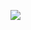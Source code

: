 **![](https://lh7-us.googleusercontent.com/YMkxegSgu7cCYK673KFMkSta-m6mBrqW1_YD5-k6i-0VJZ5hripX7KJRTtrqQinvgHzucSQXzWPHCMLcyFwOaellZTZciNLMe2-zQwvcwpft7wdElLGbdJwKSwxYjOlcEiugY51SM1dYvVhjehBxOdI)**
